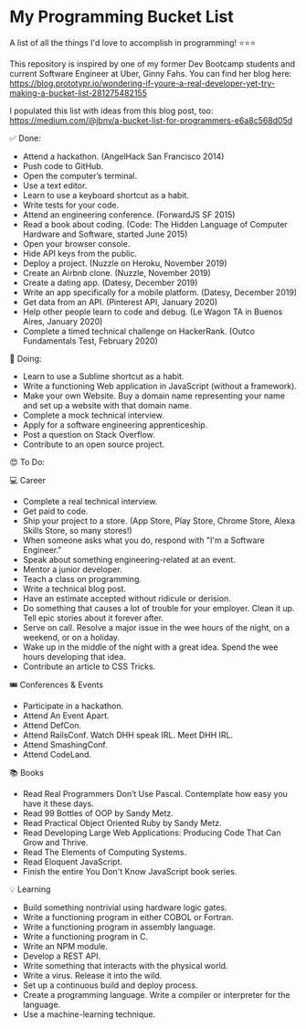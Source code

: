 # My Programming Bucket List
A list of all the things I'd love to accomplish in programming! ⭐⭐⭐

This repository is inspired by one of my former Dev Bootcamp students and current Software Engineer at Uber, Ginny Fahs. You can find her blog here: https://blog.prototypr.io/wondering-if-youre-a-real-developer-yet-try-making-a-bucket-list-281275482155

I populated this list with ideas from this blog post, too: https://medium.com/@jbnv/a-bucket-list-for-programmers-e6a8c568d05d

✅ Done:
- Attend a hackathon. (AngelHack San Francisco 2014)
- Push code to GitHub.
- Open the computer’s terminal.
- Use a text editor.
- Learn to use a keyboard shortcut as a habit.
- Write tests for your code.
- Attend an engineering conference. (ForwardJS SF 2015)
- Read a book about coding. (Code: The Hidden Language of Computer Hardware and Software, started June 2015)
- Open your browser console.
- Hide API keys from the public.
- Deploy a project. (Nuzzle on Heroku, November 2019)
- Create an Airbnb clone. (Nuzzle, November 2019)
- Create a dating app. (Datesy, December 2019)
- Write an app specifically for a mobile platform. (Datesy, December 2019)
- Get data from an API. (Pinterest API, January 2020)
- Help other people learn to code and debug. (Le Wagon TA in Buenos Aires, January 2020)
- Complete a timed technical challenge on HackerRank. (Outco Fundamentals Test, February 2020)

🚧 Doing:
- Learn to use a Sublime shortcut as a habit.
- Write a functioning Web application in JavaScript (without a framework).
- Make your own Website. Buy a domain name representing your name and set up a website with that domain name.
- Complete a mock technical interview.
- Apply for a software engineering apprenticeship.
- Post a question on Stack Overflow.
- Contribute to an open source project.

😍 To Do:

💻 Career
- Complete a real technical interview.
- Get paid to code.
- Ship your project to a store. (App Store, Play Store, Chrome Store, Alexa Skills Store, so many stores!)
- When someone asks what you do, respond with "I'm a Software Engineer."
- Speak about something engineering-related at an event.
- Mentor a junior developer.
- Teach a class on programming.
- Write a technical blog post.
- Have an estimate accepted without ridicule or derision.
- Do something that causes a lot of trouble for your employer. Clean it up. Tell epic stories about it forever after.
- Serve on call. Resolve a major issue in the wee hours of the night, on a weekend, or on a holiday.
- Wake up in the middle of the night with a great idea. Spend the wee hours developing that idea.
- Contribute an article to CSS Tricks.

🎟️ Conferences & Events
- Participate in a hackathon.
- Attend An Event Apart.
- Attend DefCon.
- Attend RailsConf. Watch DHH speak IRL. Meet DHH IRL.
- Attend SmashingConf.
- Attend CodeLand.

📚 Books
- Read Real Programmers Don’t Use Pascal. Contemplate how easy you have it these days.
- Read 99 Bottles of OOP by Sandy Metz.
- Read Practical Object Oriented Ruby by Sandy Metz.
- Read Developing Large Web Applications: Producing Code That Can Grow and Thrive.
- Read The Elements of Computing Systems.
- Read Eloquent JavaScript.
- Finish the entire You Don't Know JavaScript book series.

💡 Learning
- Build something nontrivial using hardware logic gates.
- Write a functioning program in either COBOL or Fortran.
- Write a functioning program in assembly language.
- Write a functioning program in C.
- Write an NPM module.
- Develop a REST API.
- Write something that interacts with the physical world.
- Write a virus. Release it into the wild.
- Set up a continuous build and deploy process.
- Create a programming language. Write a compiler or interpreter for the language.
- Use a machine-learning technique.
